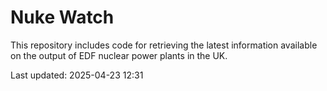# Nuke Watch

This repository includes code for retrieving the latest information available on the output of EDF nuclear power plants in the UK.

Last updated: 2025-04-23 12:31